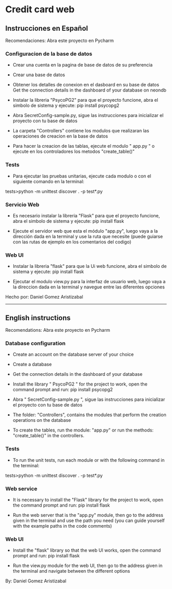 # Credit card web

## Instrucciones en Español
Recomendaciones: Abra este proyecto en Pycharm

### Configuracion de la base de datos

- Crear una cuenta en la pagina de base de datos de su preferencia

- Crear una base de datos

- Obtener los detalles de conexion en el dasboard en su base de datos Get the connection details in the dashboard of your database on neondb

- Instalar la libreria "PsycoPG2" para que el proyecto funcione, abra el simbolo de sistema y ejecute: pip install psycopg2

- Abra SecretConfig-sample.py, sigue las instrucciones para inicializar el proyecto con tu base de datos

- La carpeta "Controllers" contiene los modulos que realizaran las operaciones de creacion en la base de datos

- Para hacer la creacion de las tablas, ejecute el modulo " app.py " o ejecute en los controladores los metodos "create_table()"

### Tests 

- Para ejecutar las pruebas unitarias, ejecute cada modulo o con el siguiente comando en la terminal:

tests>python -m unittest discover . -p test*.py

### Servicio Web

- Es necesario instalar la libreria "Flask" para que el proyecto funcione, abra el simbolo de sistema y ejecute: pip install flask

- Ejecute el servidor web que esta el módulo "app.py", luego vaya a la dirección dada en la terminal y use la ruta que necesite (puede guiarse con las rutas de ejemplo en los comentarios del codigo)

### Web UI
- Instalar la libreria "flask" para que la Ui web funcione, abra el simbolo de sistema y ejecute: pip install flask

- Ejecutar el modulo view.py para la interfaz de usuario web, luego vaya a la direccion dada en la terminal y navegue entre las diferentes opciones 

Hecho por: Daniel Gomez Aristizabal

----

## English instructions
Recomendations: Abra este proyecto en Pycharm

### Database configuration

- Create an account on the database server of your choice

- Create a database

- Get the connection details in the dashboard of your database

- Install the library " PsycoPG2 " for the project to work, open the command prompt and run: pip install psycopg2

- Abra " SecretConfig-sample.py ", sigue las instrucciones para inicializar el proyecto con tu base de datos

- The folder: "Controllers", contains the modules that perform the creation operations on the database

- To create the tables, run the module: "app.py" or run the methods: "create_table()" in the controllers.

### Tests 

- To run the unit tests, run each module or with the following command in the terminal:

tests>python -m unittest discover . -p test*.py

### Web service
- It is necessary to install the "Flask" library for the project to work, open the command prompt and run: pip install flask

- Run the web server that is the "app.py" module, then go to the address given in the terminal and use the path you need (you can guide yourself with the example paths in the code comments)

### Web UI
- Install the "flask" library so that the web UI works, open the command prompt and run: pip install flask

- Run the view.py module for the web UI, then go to the address given in the terminal and navigate between the different options

By: Daniel Gomez Aristizabal
